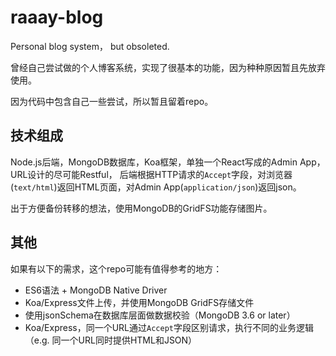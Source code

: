 # raaay-blog

Personal blog system， but obsoleted.

曾经自己尝试做的个人博客系统，实现了很基本的功能，因为种种原因暂且先放弃使用。

因为代码中包含自己一些尝试，所以暂且留着repo。

## 技术组成

Node.js后端，MongoDB数据库，Koa框架，单独一个React写成的Admin App，URL设计的尽可能Restful，
后端根据HTTP请求的`Accept`字段，对浏览器(`text/html`)返回HTML页面，对Admin App(`application/json`)返回json。

出于方便备份转移的想法，使用MongoDB的GridFS功能存储图片。

## 其他

如果有以下的需求，这个repo可能有值得参考的地方：

- ES6语法 + MongoDB Native Driver
- Koa/Express文件上传，并使用MongoDB GridFS存储文件
- 使用jsonSchema在数据库层面做数据校验（MongoDB 3.6 or later）
- Koa/Express，同一个URL通过`Accept`字段区别请求，执行不同的业务逻辑（e.g. 同一个URL同时提供HTML和JSON）


